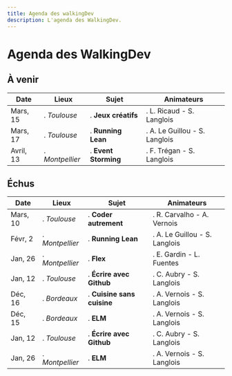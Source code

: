 ```yaml
---
title: Agenda des walkingDev
description: L'agenda des WalkingDev.
---
```


# Agenda des WalkingDev

## À venir
| Date       | Lieux           | Sujet                       | Animateurs                       |
| ---------- | --------------  | ---------------------       | ------------------------------   |
| Mars, 15   | . *Toulouse*    | . **Jeux créatifs**         | . L. Ricaud - S. Langlois        |
| Mars, 17   | . *Toulouse*    | . **Running Lean**          | . A. Le Guillou - S. Langlois    |
| Avril, 13  | . *Montpellier* | . **Event Storming**        | . F. Trégan - S. Langlois        |

## Échus

| Date        | Lieux           | Sujet                      | Animateurs                       |
| ----------  | --------------  | ---------------------      | ------------------------------   |
| Mars, 10    | . *Toulouse*    | . **Coder autrement**      | . R. Carvalho - A. Vernois       |
| Févr, 2     | . *Montpellier* | . **Running Lean**         | . A. Le Guillou - S. Langlois    |
| Jan, 26     | . *Montpellier* | . **Flex**                 | . E. Gardin - L. Fuentes         |
| Jan, 12     | . *Toulouse*    | . **Écrire avec Github**   | . C. Aubry - S. Langlois         |
| Déc, 16     | . *Bordeaux*    | . **Cuisine sans cuisine** | . A. Vernois - S. Langlois       |
| Déc, 15     | . *Bordeaux*    | . **ELM**                  | . A. Vernois - S. Langlois       |
| Jan, 12     | . *Toulouse*    | . **Écrire avec Github**   | . C. Aubry - S. Langlois         |
| Jan, 26     | . *Montpellier* | . **ELM**                  | . A. Vernois - S. Langlois       |
